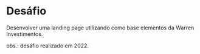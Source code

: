 # Desáfio
Desenvolver uma landing page utilizando como base elementos da Warren Investimentos.

obs.: desáfio realizado em 2022.

